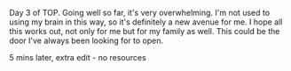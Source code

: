 Day 3 of TOP. Going well so far, it's very overwhelming. I'm not used to using my brain in this way, so it's definitely a new avenue for me. I hope all this works out, not only for me but for my family as well. This could be the door I've always been looking for to open.

5 mins later, extra edit - no resources